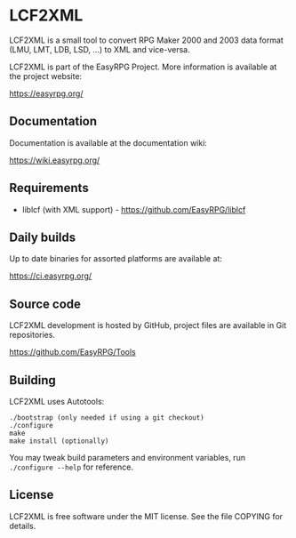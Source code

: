 LCF2XML
=======

LCF2XML is a small tool to convert RPG Maker 2000 and 2003 data format
(LMU, LMT, LDB, LSD, ...) to XML and vice-versa.

LCF2XML is part of the EasyRPG Project.
More information is available at the project website:

https://easyrpg.org/


Documentation
-------------

Documentation is available at the documentation wiki:

https://wiki.easyrpg.org/


Requirements
------------

* liblcf (with XML support) - https://github.com/EasyRPG/liblcf


Daily builds
------------

Up to date binaries for assorted platforms are available at:

https://ci.easyrpg.org/


Source code
-----------

LCF2XML development is hosted by GitHub, project files are available in Git
repositories.

https://github.com/EasyRPG/Tools


Building
--------

LCF2XML uses Autotools:

    ./bootstrap (only needed if using a git checkout)
    ./configure
    make
    make install (optionally)

You may tweak build parameters and environment variables, run
`./configure --help` for reference.


License
-------

LCF2XML is free software under the MIT license. See the file COPYING for
details.
